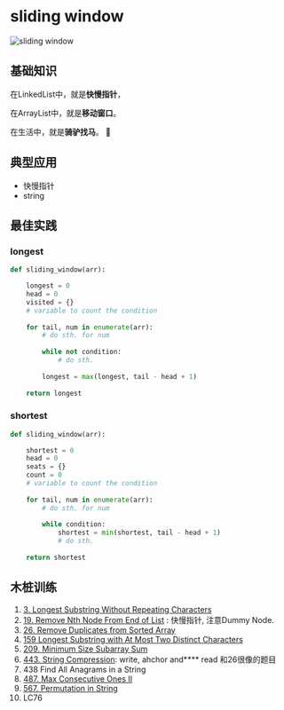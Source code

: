 # sliding window

![sliding window](https://i.imgur.com/pWFuBCj.png)

## 基础知识

在LinkedList中，就是<b>快慢指针</b>，

在ArrayList中，就是<b>移动窗口</b>。

在生活中，就是<b>骑驴找马</b>。 🦄  

## 典型应用

- 快慢指针
- string

## 最佳实践

### longest 

``` python 
def sliding_window(arr):

	longest = 0
	head = 0
	visited = {}
	# variable to count the condition 
	
	for tail, num in enumerate(arr):
		# do sth. for num
	
		while not condition:
			# do sth. 
		  
		longest = max(longest, tail - head + 1)
		
	return longest 
```

### shortest 

``` python 
def sliding_window(arr):

	shortest = 0
	head = 0
	seats = {}
	count = 0 
	# variable to count the condition 
	
	for tail, num in enumerate(arr):
		# do sth. for num
	
		while condition:
			shortest = min(shortest, tail - head + 1)
			# do sth.
			
	return shortest 
```

## 木桩训练

1. [3. Longest Substring Without Repeating Characters](https://leetcode.com/problems/longest-substring-without-repeating-characters/description/)	
1. [19. Remove Nth Node From End of List](https://leetcode.com/problems/remove-nth-node-from-end-of-list/description/) : 快慢指针, 注意Dummy Node.
1. [26. Remove Duplicates from Sorted Array](https://leetcode.com/problems/remove-duplicates-from-sorted-array/description/)
1. [159 Longest Substring with At Most Two Distinct Characters](https://leetcode.com/problems/longest-substring-with-at-most-two-distinct-characters/description/)
1. [209. Minimum Size Subarray Sum](https://leetcode.com/problems/minimum-size-subarray-sum/description/)
2. [443. String Compression](https://leetcode.com/problems/string-compression/): write, ahchor and**** read  和26很像的题目
1. 438 Find All Anagrams in a String
1. [487. Max Consecutive Ones II](https://leetcode.com/problems/max-consecutive-ones-ii/description/)
1. [567. Permutation in String](https://leetcode.com/problems/permutation-in-string/description/)
2. LC76